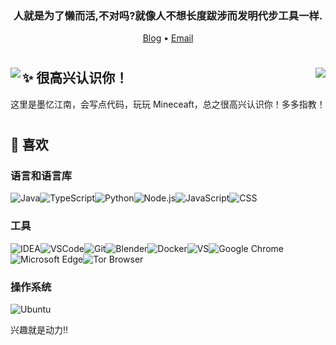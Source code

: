 <h3 align="center">人就是为了懒而活,不对吗?就像人不想长度跋涉而发明代步工具一样.</h3>

<p align="center">
  <a target="_blank" href="https://moyi.playae.com/">Blog</a> •
  <a target="_blank" href="dongyifengs@gmail.com">Email</a>
</p>

#    
<img align="left" src="https://github-readme-stats.vercel.app/api?username=dongyifengs&show_icons=true">

<img align="right" src="https://github-readme-stats.vercel.app/api/top-langs/?username=dongyifengs&layout=compact&hide=html,css,less,scss&langs_count=8&theme=tokyonight&hide_title=true">

## ✨ 很高兴认识你！
这里是墨忆江南，会写点代码，玩玩 Mineceaft，总之很高兴认识你！多多指教！

# 

## 🎯 喜欢

### 语言和语言库
![Java](https://img.shields.io/badge/Java-ED8B00?style=for-the-badge&logo=java&logoColor=white)![TypeScript](https://img.shields.io/badge/TypeScript-007ACC?style=for-the-badge&logo=typescript&logoColor=white)![Python](https://img.shields.io/static/v1?style=for-the-badge&message=Python&color=336e9d&logo=Python&logoColor=ffffff&label=)![Node.js](https://img.shields.io/badge/Node.js-43853D?style=for-the-badge&logo=node.js&logoColor=white)![JavaScript](https://img.shields.io/badge/JavaScript-F7DF1E?style=for-the-badge&logo=javascript&logoColor=black)![CSS](https://img.shields.io/badge/CSS-239120?&style=for-the-badge&logo=css3&logoColor=white)
### 工具
![IDEA](https://img.shields.io/badge/IntelliJ_IDEA-000000.svg?style=for-the-badge&logo=intellij-idea&logoColor=white)![VSCode](https://img.shields.io/badge/Visual_Studio_Code-0078D4?style=for-the-badge&logo=visual%20studio%20code&logoColor=white)![Git](https://img.shields.io/badge/GIT-E44C30?style=for-the-badge&logo=git&logoColor=white)![Blender](https://img.shields.io/badge/blender-%23F5792A.svg?style=for-the-badge&logo=blender&logoColor=white)![Docker](https://img.shields.io/badge/Docker-2CA5E0?style=for-the-badge&logo=docker&logoColor=white)![VS](https://img.shields.io/badge/Visual_Studio-5C2D91?style=for-the-badge&logo=visual%20studio&logoColor=white)![Google Chrome](https://img.shields.io/badge/Google_chrome-4285F4?style=for-the-badge&logo=Google-chrome&logoColor=white)![Microsoft Edge](https://img.shields.io/badge/Microsoft_Edge-0078D7?style=for-the-badge&logo=Microsoft-edge&logoColor=white)![Tor Browser](https://img.shields.io/badge/Tor_Browser-7D4698?style=for-the-badge&logo=Tor-Browser&logoColor=white)
### 操作系统
![Ubuntu](https://img.shields.io/static/v1?style=for-the-badge&message=Ubuntu&color=d64614&logo=Ubuntu&logoColor=ffffff&label=)

兴趣就是动力!!
